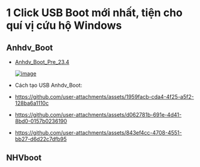 # 1 Click USB Boot mới nhất, tiện cho quí vị cứu hộ Windows

## Anhdv_Boot
- [Anhdv_Boot_Pre_23.4]()

  [![image](https://github.com/user-attachments/assets/beb72f5c-299f-44fa-8cbd-0565fe4764a1)]()

- Cách tạo USB Anhdv_Boot:
- https://github.com/user-attachments/assets/1959facb-cda4-4f25-a5f2-128ba6a1110c
- https://github.com/user-attachments/assets/d062781b-691e-4d41-8bd0-0157b0236190
- https://github.com/user-attachments/assets/843ef4cc-4708-4551-bb27-d6d22c7dfb95



## NHVboot
